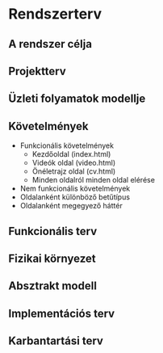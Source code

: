 # Rendszerterv

## A rendszer célja

## Projektterv

## Üzleti folyamatok modellje

## Követelmények 

- Funkcionális követelmények 
  - Kezdőoldal (index.html)
  - Videók oldal (video.html)
  - Önéletrajz oldal (cv.html)
  - Minden oldalról minden oldal elérése
- Nem funkcionális követelmények
 - Oldalanként különböző betűtípus
  - Oldalanként megegyező háttér

## Funkcionális terv

## Fizikai környezet

## Absztrakt modell

## Implementációs terv

## Karbantartási terv
